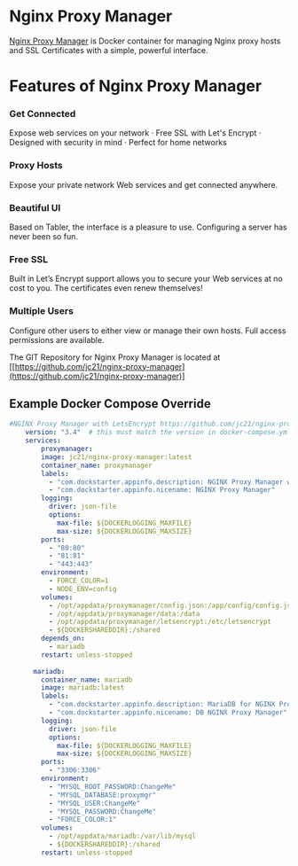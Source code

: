 # Nginx Proxy Manager
[Nginx Proxy Manager](https://[https://nginxproxymanager.com/](https://nginxproxymanager.com/))  is  Docker container for managing Nginx proxy hosts and SSL Certificates with a simple, powerful interface.
 
# Features of Nginx Proxy Manager
 
### Get Connected
Expose web services on your network · Free SSL with Let's Encrypt · Designed with security in mind · Perfect for home networks

### Proxy Hosts
Expose your private network Web services and get connected anywhere.

### Beautiful UI
Based on Tabler, the interface is a pleasure to use. Configuring a server has never been so fun.

### Free SSL
Built in Let’s Encrypt support allows you to secure your Web services at no cost to you. The certificates even renew themselves!

### Multiple Users
Configure other users to either view or manage their own hosts. Full access permissions are available.

The GIT Repository for Nginx Proxy Manager is located at [[https://github.com/jc21/nginx-proxy-manager](https://github.com/jc21/nginx-proxy-manager)]

## Example Docker Compose Override

````yaml
#NGINX Proxy Manager with LetsEncrypt https://github.com/jc21/nginx-proxy-manager
    version: "3.4"  # this must match the version in docker-compose.yml
    services:
        proxymanager:
        image: jc21/nginx-proxy-manager:latest
        container_name: proxymanager
        labels:
          - "com.dockstarter.appinfo.description: NGINX Proxy Manager with LetsEncrypt included"
          - "com.dockstarter.appinfo.nicename: NGINX Proxy Manager"
        logging:
          driver: json-file
          options:
            max-file: ${DOCKERLOGGING_MAXFILE}
            max-size: ${DOCKERLOGGING_MAXSIZE}
        ports:
          - "80:80"
          - "81:81"
          - "443:443"
        environment:
          - FORCE_COLOR=1
          - NODE_ENV=config
        volumes:
          - /opt/appdata/proxymanager/config.json:/app/config/config.json
          - /opt/appdata/proxymanager/data:/data
          - /opt/appdata/proxymanager/letsencrypt:/etc/letsencrypt
          - ${DOCKERSHAREDDIR}:/shared
        depends_on:
          - mariadb
        restart: unless-stopped
    
      mariadb:
        container_name: mariadb
        image: mariadb:latest
        labels:
          - "com.dockstarter.appinfo.description: MariaDB for NGINX Proxy Manager"
          - "com.dockstarter.appinfo.nicename: DB NGINX Proxy Manager"
        logging:
          driver: json-file
          options:
            max-file: ${DOCKERLOGGING_MAXFILE}
            max-size: ${DOCKERLOGGING_MAXSIZE}
        ports:
          - "3306:3306"
        environment:
          - "MYSQL_ROOT_PASSWORD:ChangeMe"
          - "MYSQL_DATABASE:proxymgr"
          - "MYSQL_USER:ChangeMe"
          - "MYSQL_PASSWORD:ChangeMe"
          - "FORCE_COLOR:1"
        volumes:
          - /opt/appdata/mariadb:/var/lib/mysql
          - ${DOCKERSHAREDDIR}:/shared
        restart: unless-stopped
````

<!--stackedit_data:
eyJoaXN0b3J5IjpbMjA0MDgzNzEyNywtNzA1Mjk2MDYwLDExNz
A4MTYxNzgsLTIyMDM4MjQwM119
-->
